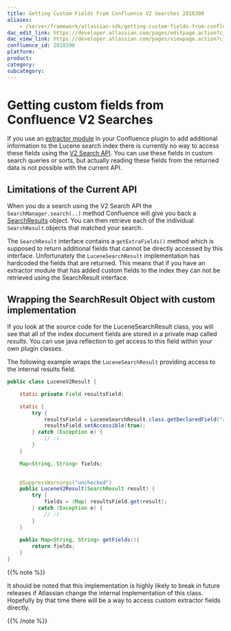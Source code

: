 ```yaml
---
title: Getting Custom Fields From Confluence V2 Searches 2818390
aliases:
    - /server/framework/atlassian-sdk/getting-custom-fields-from-confluence-v2-searches-2818390.html
dac_edit_link: https://developer.atlassian.com/pages/editpage.action?cjm=wozere&pageId=2818390
dac_view_link: https://developer.atlassian.com/pages/viewpage.action?cjm=wozere&pageId=2818390
confluence_id: 2818390
platform:
product:
category:
subcategory:
---
```

# Getting custom fields from Confluence V2 Searches

If you use an [extractor module](https://developer.atlassian.com/display/CONFDEV/Extractor+Module) in your Confluence plugin to add additional information to the Lucene search index there is currently no way to access these fields using the [V2 Search API](https://developer.atlassian.com/display/CONFDEV/Searching+Using+the+V2+Search+API). You can use these fields in custom search queries or sorts, but actually reading these fields from the returned data is not possible with the current API.

## Limitations of the Current API

When you do a search using the V2 Search API the `SearchManager.search(..)` method Confluence will give you back a <a href="http://docs.atlassian.com/atlassian-confluence/latest/com/atlassian/confluence/search/v2/SearchResults.html" class="external-link">SearchResults</a> object. You can then retrieve each of the individual `SearchResult` objects that matched your search.

The `SearchResult` interface contains a `getExtraFields()` method which is supposed to return additional fields that cannot be directly accessed by this interface. Unfortunately the `LuceneSearchResult` implementation has hardcoded the fields that are returned. This means that if you have an extractor module that has added custom fields to the index they can not be retrieved using the SearchResult interface.

## Wrapping the SearchResult Object with custom implementation

If you look at the source code for the LuceneSearchResult class, you will see that all of the index document fields are stored in a private map called *results*. You can use java reflection to get access to this field within your own plugin classes.

The following example wraps the `LuceneSearchResult` providing access to the internal results field.

``` java
public class LuceneV2Result {

    static private Field resultsField;

    static {
        try {
            resultsField = LuceneSearchResult.class.getDeclaredField("results");
            resultsField.setAccessible(true);
        } catch (Exception e) {
            // :(
        }
    }

    Map<String, String> fields;
   

    @SuppressWarnings("unchecked")
    public LuceneV2Result(SearchResult result) {
        try {
            fields = (Map) resultsField.get(result);
        } catch (Exception e) {
            // :(
        }
    }
    
    public Map<String, String> getFields(){
        return fields;
    }   
}
```

{{% note %}}

It should be noted that this implementation is highly likely to break in future releases if Atlassian change the internal implementation of this class. Hopefully by that time there will be a way to access custom extractor fields directly.

{{% /note %}}





















































































































































































































































